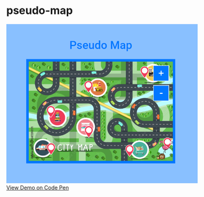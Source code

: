 # pseudo-map

![alt text](https://github.com/flvargas/pseudo-map/blob/main/pseudo-map.png?raw=true)
[View Demo on Code Pen](https://codepen.io/flavio-leonard-vargas/pen/VwEGXwK)

